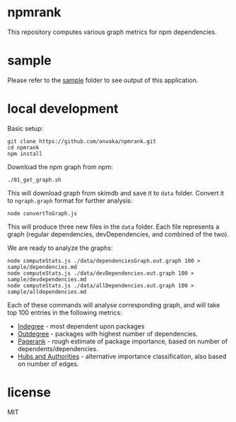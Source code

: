 # npmrank

This repository computes various graph metrics for npm dependencies.

# sample

Please refer to the [sample](https://github.com/anvaka/npmrank/tree/master/sample)
folder to see output of this application.

# local development

Basic setup:

```
git clone https://github.com/anvaka/npmrank.git
cd npmrank
npm install
```

Download the npm graph from npm:

```
./01_get_graph.sh
```

This will download graph from skimdb and save it to `data` folder. Convert it
to `ngraph.graph` format for further analysis:

```
node convertToGraph.js
```

This will produce three new files in the `data` folder. Each file represents
a graph (regular dependencies, devDependencies, and combined of the two).

We are ready to analyze the graphs:

```
node computeStats.js ./data/dependenciesGraph.out.graph 100 > sample/dependencies.md
node computeStats.js ./data/devDependencies.out.graph 100 > sample/devdependencies.md
node computeStats.js ./data/allDependencies.out.graph 100 > sample/alldependencies.md
```

Each of these commands will analyse corresponding graph, and will take top 100
entries in the following metrics:

* [Indegree](https://en.wikipedia.org/wiki/Directed_graph#Indegree_and_outdegree) -
most dependent upon packages
* [Outdegree](https://en.wikipedia.org/wiki/Directed_graph#Indegree_and_outdegree) -
packages with highest number of dependencies.
* [Pagerank](https://en.wikipedia.org/wiki/PageRank) - rough estimate of package
importance, based on number of dependents/dependencies.
* [Hubs and Authorities](https://en.wikipedia.org/wiki/HITS_algorithm) - alternative
importance classification, also based on number of edges.

# license

MIT
